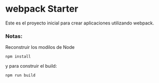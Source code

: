 # webpack Starter

Este es el proyecto inicial para crear aplicaciones utilizando webpack.

### Notas:
Reconstruir los modilos de Node
```
npm install
```

y para construir el build:
```
npm run build
```